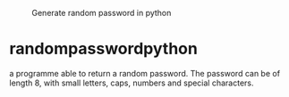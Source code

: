 <figure class="wp-block-image"><img src="http://madadi.net/wp-content/uploads/2020/03/hqdefault-1-480x330.jpg" alt=""/><figcaption> Generate  random password in python</figcaption></figure>

# randompasswordpython
 a programme able to return a random password. The password can be of length 8, with small letters, caps, numbers and special characters.

